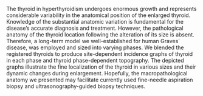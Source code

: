 The thyroid in hyperthyroidism undergoes enormous growth and represents considerable variability in the anatomical position of the enlarged thyroid. Knowledge of the substantial anatomic variation is fundamental for the disease’s accurate diagnosis and treatment. However, the pathological anatomy of the thyroid location following the alteration of its size is absent. Therefore, a long-term model we well-established for human Graves´ disease, was employed and sized into varying phases. We blended the registered thyroids to produce site-dependent incidence graphs of thyroid in each phase and thyroid phase-dependent topography. The depicted graphs illustrate the fine localization of the thyroid in various sizes and their dynamic changes during enlargement. Hopefully, the macropathological anatomy we presented may facilitate currently used fine-needle aspiration biopsy and ultrasonography-guided biopsy techniques.
